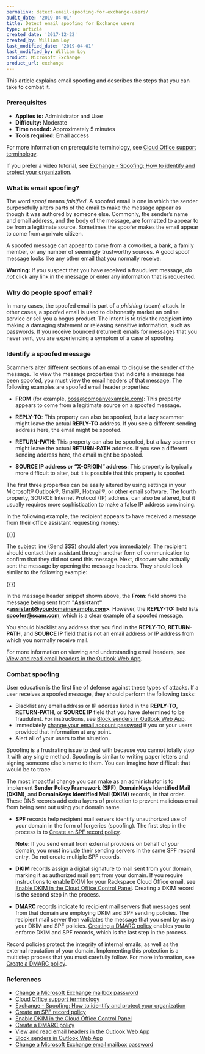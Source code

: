 ```yaml
---
permalink: detect-email-spoofing-for-exchange-users/
audit_date: '2019-04-01'
title: Detect email spoofing for Exchange users
type: article
created_date: '2017-12-22'
created_by: William Loy
last_modified_date: '2019-04-01'
last_modified_by: William Loy
product: Microsoft Exchange
product_url: exchange
---
```


This article explains email spoofing and describes the steps that you can take to combat it.

### Prerequisites

- **Applies to:** Administrator and User
- **Difficulty:** Moderate
- **Time needed:** Approximately 5 minutes
- **Tools required:**  Email access

For more information on prerequisite terminology, see [Cloud Office support terminology](/how-to/cloud-office-support-terminology).

If you prefer a video tutorial, see [Exchange - Spoofing: How to identify and protect your organization](https://emailhelp.rackspace.com/l/how-to-prevent-email-spoofing).

### What is email spoofing?

The word *spoof* means *falsified*. A spoofed email is one in which the sender purposefully alters parts of the email to make the message appear as though it was authored by someone else. Commonly, the sender’s name and email address, and the body of the message, are formatted to appear to be from a legitimate source. Sometimes the spoofer makes the email appear to come from a private citizen.

A spoofed message can appear to come from a coworker, a bank, a family member, or any number of seemingly trustworthy sources. A good spoof message looks like any other email that you normally receive.

**Warning:** If you suspect that you have received a fraudulent message, *do not* click any link in the message or enter any information that is requested.

### Why do people spoof email?

In many cases, the spoofed email is part of a *phishing* (scam) attack. In other cases, a spoofed email is used to dishonestly market an online service or sell you a bogus product. The intent is to trick the recipient into making a damaging statement or releasing sensitive information, such as passwords. If you receive bounced (returned) emails for messages that you never sent, you are experiencing a symptom of a case of spoofing.

### Identify a spoofed message

Scammers alter different sections of an email to disguise the sender of the message. To view the message properties that indicate a message has been spoofed, you must view the email headers of that message. The following examples are spoofed email header properties:

- **FROM** (for example, boss@companyexample.com): This property appears to come from a legitimate source on a spoofed message.

- **REPLY-TO**: This property can also be spoofed, but a lazy scammer might leave the actual **REPLY-TO** address. If you see a different sending address here, the email might be spoofed.

- **RETURN-PATH**: This property can also be spoofed, but a lazy scammer might leave the actual **RETURN-PATH** address. If you see a different sending address here, the email might be spoofed.

- **SOURCE IP address or “X-ORIGIN” address**: This property is typically more difficult to alter, but it is possible that this property is spoofed.

The first three properties can be easily altered by using settings in your Microsoft&reg; Outlook&reg;, Gmail&reg;, Hotmail&reg;, or other email software. The fourth property, SOURCE Internet Protocol (IP) address, can also be altered, but it usually requires more sophistication to make a false IP address convincing.

In the following example, the recipient appears to have received a message from their office assistant requesting money:

{{<image src="from_assistant.png" alt="" title="">}}

The subject line (Send $$$) should alert you immediately. The recipient should contact their assistant through another form of communication to confirm that they did not send this message. Next, discover who actually sent the message by opening the message headers. They should look similar to the following example:

{{<image src="reply_to.png" alt="" title="">}}

In the message header snippet shown above, the **From:** field shows the message being sent from **"Assistant"\<assistant@yourdomainexample.com\>**. However, the **REPLY-TO:** field lists **spoofer@scam.com**, which is a clear example of a spoofed message.

You should blacklist any address that you find in the **REPLY-TO**, **RETURN-PATH**, and **SOURCE IP** field that is not an email address or IP address from which you normally receive mail.

For more information on viewing and understanding email headers, see [View and read email headers in the Outlook Web App](/how-to/view-and-read-email-headers-in-owa).

### Combat spoofing

User education is the first line of defense against these types of attacks. If a user receives a spoofed message, they should perform the following tasks:

 - Blacklist any email address or IP address listed in the **REPLY-TO**, **RETURN-PATH**, or **SOURCE IP** field that you have determined to be fraudulent. For instructions, see [Block senders in Outlook Web App](/how-to/block-senders-in-owa).
 - Immediately [change your email account password](/how-to/change-a-microsoft-exchange-mailbox-password) if you or your users provided that information at any point.
 - Alert all of your users to the situation.

Spoofing is a frustrating issue to deal with because you cannot totally stop it with any single method. Spoofing is similar to writing paper letters and signing someone else's name to them. You can imagine how difficult that would be to trace.

The most impactful change you can make as an administrator is to implement **Sender Policy Framework (SPF)**, **DomainKeys Identified Mail (DKIM)**, and **DomainKeys Identified Mail (DKIM)** records, in that order. These DNS records add extra layers of protection to prevent malicious email from being sent out using your domain name.

   - **SPF** records help recipient mail servers identify unauthorized use of your domain in the form of forgeries (spoofing). The first step in the process is to [Create an SPF record policy](/how-to/create-an-spf-policy).

       **Note:** If you send email from external providers on behalf of your domain, you must include their sending servers in the same SPF record entry. Do not create multiple SPF records.

   - **DKIM** records assign a digital signature to mail sent from your domain, marking it as authorized mail sent from your domain. If you require instructions to enable DKIM for your Rackspace Cloud Office email, see [Enable DKIM in the Cloud Office Control Panel](/how-to/enable-dkim-in-the-cloud-office-control-panel). Creating a DKIM record is the second step in the process.

   - **DMARC** records indicate to recipient mail servers that messages sent from that domain are employing DKIM and SPF sending policies. The recipient mail server then validates the message that you sent by using your DKIM and SPF policies. [Creating a DMARC policy](/how-to/create-a-dmarc-policy) enables you to enforce DKIM and SPF records, which is the last step in the process.

Record policies protect the integrity of internal emails, as well as the external reputation of your domain. Implementing this protection is a multistep process that you must carefully follow. For more information, see [Create a DMARC policy](/how-to/create-a-dmarc-policy).


### References

- [Change a Microsoft Exchange mailbox password](/how-to/change-a-microsoft-exchange-mailbox-password)
- [Cloud Office support terminology](/how-to/cloud-office-support-terminology)
- [Exchange - Spoofing: How to identify and protect your organization](https://emailhelp.rackspace.com/l/how-to-prevent-email-spoofing)
- [Create an SPF record policy](/how-to/create-an-spf-policy)
- [Enable DKIM in the Cloud Office Control Panel](/how-to/enable-dkim-in-the-cloud-office-control-panel)
- [Create a DMARC policy](/how-to/create-a-dmarc-policy)
- [View and read email headers in the Outlook Web App](/how-to/view-and-read-email-headers-in-owa)
- [Block senders in Outlook Web App](/how-to/block-senders-in-owa)
- [Change a Microsoft Exchange email mailbox password](/how-to/change-a-microsoft-exchange-mailbox-password)
